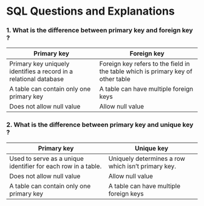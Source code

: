 
# SQL Questions and Explanations

### 1. What is the difference between primary key and foreign key ?

|Primary key | Foreign key|
|------------|------------|
|Primary key uniquely identifies a record in a relational database|Foreign key refers to the field in the table which is primary key of other table|
|A table can contain only one primary key|A table can have multiple foreign keys|
|Does not allow null value|Allow null value|

### 2. What is the difference between primary key and unique key ?

|Primary key| Unique key|
|-----------|-----------|
|Used to serve as a unique identifier for each row in a table.|Uniquely determines a row which isn’t primary key.|
|Does not allow null value|Allow null value|
|A table can contain only one primary key|A table can have multiple foreign keys|
